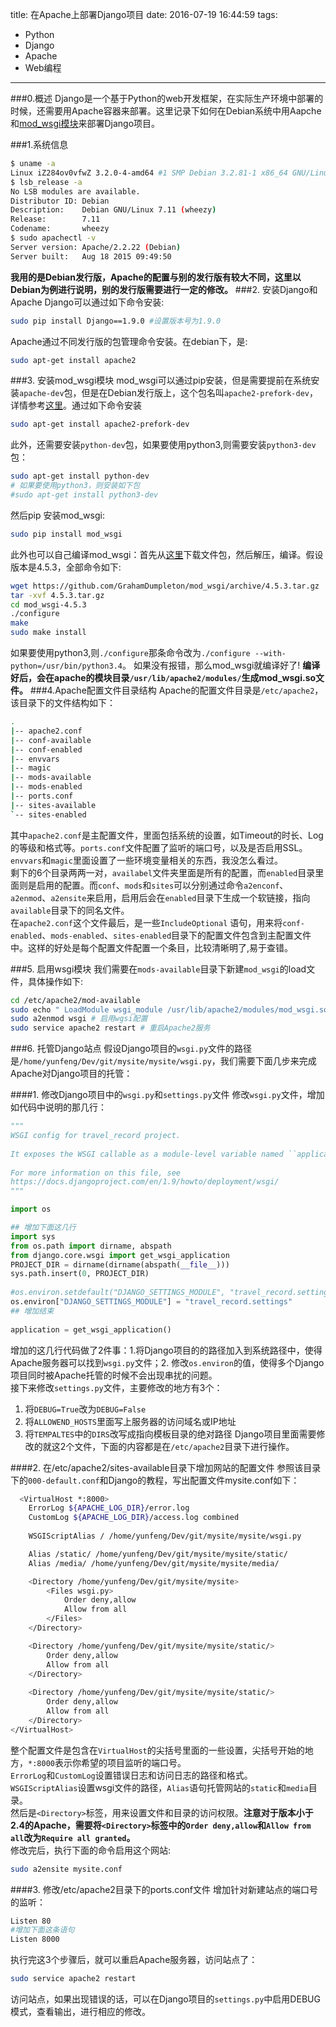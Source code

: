 title: 在Apache上部署Django项目
date: 2016-07-19 16:44:59
tags:
 - Python
 - Django
 - Apache
 - Web编程
---
###0.概述
Django是一个基于Python的web开发框架，在实际生产环境中部署的时候，还需要用Apache容器来部署。这里记录下如何在Debian系统中用Aapche和[mod_wsgi模块](https://pypi.python.org/pypi/mod_wsgi)来部署Django项目。
<!--more-->
###1.系统信息
```bash
$ uname -a  
Linux iZ284ov0vfwZ 3.2.0-4-amd64 #1 SMP Debian 3.2.81-1 x86_64 GNU/Linux  
$ lsb_release -a  
No LSB modules are available.  
Distributor ID: Debian  
Description:    Debian GNU/Linux 7.11 (wheezy) 
Release:        7.11  
Codename:       wheezy  
$ sudo apachectl -v  
Server version: Apache/2.2.22 (Debian)  
Server built:   Aug 18 2015 09:49:50  
```
**我用的是Debian发行版，Apache的配置与别的发行版有较大不同，这里以Debian为例进行说明，别的发行版需要进行一定的修改。**
###2. 安装Django和Apache
Django可以通过如下命令安装:
```bash
sudo pip install Django==1.9.0 #设置版本号为1.9.0
 ```
 Apache通过不同发行版的包管理命令安装。在debian下，是:
 ```bash
 sudo apt-get install apache2
 ```
###3. 安装mod_wsgi模块
mod_wsgi可以通过pip安装，但是需要提前在系统安装`apache-dev`包，但是在Debian发行版上，这个包名叫`apache2-prefork-dev`，详情参考[这里](http://stackoverflow.com/a/16869017/2932001)。通过如下命令安装
```bash 
sudo apt-get install apache2-prefork-dev
```
此外，还需要安装`python-dev`包，如果要使用python3,则需要安装`python3-dev`包：
```bash
sudo apt-get install python-dev
# 如果要使用python3，则安装如下包
#sudo apt-get install python3-dev
```
然后pip 安装mod_wsgi:
```bash
sudo pip install mod_wsgi
```
此外也可以自己编译mod_wsgi：首先从[这里](https://github.com/GrahamDumpleton/mod_wsgi/releases)下载文件包，然后解压，编译。假设版本是4.5.3，全部命令如下:
```bash
wget https://github.com/GrahamDumpleton/mod_wsgi/archive/4.5.3.tar.gz  
tar -xvf 4.5.3.tar.gz  
cd mod_wsgi-4.5.3  
./configure  
make  
sudo make install  
```
如果要使用python3,则`./configure`那条命令改为`./configure --with-python=/usr/bin/python3.4`。
如果没有报错，那么mod_wsgi就编译好了!
**编译好后，会在apache的模块目录`/usr/lib/apache2/modules/`生成mod_wsgi.so文件。**
###4.Apache配置文件目录结构
Apache的配置文件目录是`/etc/apache2`，该目录下的文件结构如下：
```bash
.
|-- apache2.conf
|-- conf-available
|-- conf-enabled
|-- envvars
|-- magic
|-- mods-available
|-- mods-enabled
|-- ports.conf
|-- sites-available
`-- sites-enabled

```
其中`apache2.conf`是主配置文件，里面包括系统的设置，如Timeout的时长、Log的等级和格式等。`ports.conf`文件配置了监听的端口号，以及是否启用SSL。`envvars`和`magic`里面设置了一些环境变量相关的东西，我没怎么看过。  
剩下的6个目录两两一对，`availabel`文件夹里面是所有的配置，而`enabled`目录里面则是启用的配置。而`conf`、`mods`和`sites`可以分别通过命令`a2enconf`、`a2enmod`、`a2ensite`来启用，启用后会在`enabled`目录下生成一个软链接，指向`available`目录下的同名文件。  
在`apache2.conf`这个文件最后，是一些`IncludeOptional` 语句，用来将`conf-enabled`、`mods-enabled`、`sites-enabled`目录下的配置文件包含到主配置文件中。这样的好处是每个配置文件配置一个条目，比较清晰明了,易于查错。    

###5. 启用wsgi模块
我们需要在`mods-available`目录下新建`mod_wsgi`的load文件，具体操作如下:
```bash
cd /etc/apache2/mod-available  
sudo echo " LoadModule wsgi_module /usr/lib/apache2/modules/mod_wsgi.so" >> wsgi.load  
sudo a2enmod wsgi # 启用wgsi配置
sudo service apache2 restart # 重启Apache2服务
```

###6. 托管Django站点
假设Django项目的`wsgi.py`文件的路径是`/home/yunfeng/Dev/git/mysite/mysite/wsgi.py`，我们需要下面几步来完成Apache对Django项目的托管：

####1. 修改Django项目中的`wsgi.py`和`settings.py`文件
修改`wsgi.py`文件，增加如代码中说明的那几行：
```py
"""                                                                                                                                                           
WSGI config for travel_record project.                                                                                                                        
                                                                                                                                                              
It exposes the WSGI callable as a module-level variable named ``application``.                                                                                
                                                                                                                                                              
For more information on this file, see                                                                                                                        
https://docs.djangoproject.com/en/1.9/howto/deployment/wsgi/                                                                                                  
"""                                                                                                                                                           

import os                                                                                                                                                     

## 增加下面这几行
import sys                                                                                                                                                    
from os.path import dirname, abspath                                                                                                                    
from django.core.wsgi import get_wsgi_application                                                                                                             
PROJECT_DIR = dirname(dirname(abspath(__file__)))                                                                                                             
sys.path.insert(0, PROJECT_DIR)                                                                                                                               
                                                                                                                                                              
#os.environ.setdefault("DJANGO_SETTINGS_MODULE", "travel_record.settings")                                                                                    
os.environ["DJANGO_SETTINGS_MODULE"] = "travel_record.settings"                                                                                               
## 增加结束
                                                                                                                                                              
application = get_wsgi_application()       
```
增加的这几行代码做了2件事：1.将Django项目的的路径加入到系统路径中，使得Apache服务器可以找到`wsgi.py`文件；2. 修改`os.environ`的值，使得多个Django项目同时被Apache托管的时候不会出现串扰的问题。    
接下来修改`settings.py`文件，主要修改的地方有3个：
 1. 将`DEBUG=True`改为`DEBUG=False`
 2. 将`ALLOWEND_HOSTS`里面写上服务器的访问域名或IP地址
 3. 将`TEMPALTES`中的`DIRS`改写成指向模板目录的绝对路径
Django项目里面需要修改的就这2个文件，下面的内容都是在`/etc/apache2`目录下进行操作。  

####2. 在/etc/apache2/sites-available目录下增加网站的配置文件
参照该目录下的`000-default.conf`和Django的教程，写出配置文件mysite.conf如下：
```bash
  <VirtualHost *:8000>                                                                                                                                         
    ErrorLog ${APACHE_LOG_DIR}/error.log                                                                                                                      
    CustomLog ${APACHE_LOG_DIR}/access.log combined                                                                                                           
                                                                                                                                                              
    WSGIScriptAlias / /home/yunfeng/Dev/git/mysite/mysite/wsgi.py                                                                               

    Alias /static/ /home/yunfeng/Dev/git/mysite/mysite/static/                                                                                  
    Alias /media/ /home/yunfeng/Dev/git/mysite/mysite/media/                                                                                  

    <Directory /home/yunfeng/Dev/git/mysite/mysite>                                                                                             
        <Files wsgi.py>                                                                                                                                       
    		Order deny,allow  
    		Allow from all  
        </Files>                                                                                                                                              
    </Directory>                                                                                                                                              

    <Directory /home/yunfeng/Dev/git/mysite/mysite/static/>                                                                                     
    	Order deny,allow  
    	Allow from all  
    </Directory>                                                                                                                                              
	
    <Directory /home/yunfeng/Dev/git/mysite/mysite/static/>                                                                                     
    	Order deny,allow  
    	Allow from all  
    </Directory>                                                                                                                                              
</VirtualHost>       
```
整个配置文件是包含在`VirtualHost`的尖括号里面的一些设置，尖括号开始的地方，`*:8000`表示你希望的项目监听的端口号。  
`ErrorLog`和`CustomLog`设置错误日志和访问日志的路径和格式。  
`WSGIScriptAlias`设置wsgi文件的路径，`Alias`语句托管网站的`static`和`media`目录。  
然后是`<Directory>`标签，用来设置文件和目录的访问权限。**注意对于版本小于2.4的Apache，需要将`<Directory>`标签中的`Order deny,allow`和`Allow from all`改为`Require all granted`。**   
修改完后，执行下面的命令启用这个网站:
```bash
sudo a2ensite mysite.conf
```

####3. 修改/etc/apache2目录下的ports.conf文件
增加针对新建站点的端口号的监听：
```bash
Listen 80
#增加下面这条语句
Listen 8000
```

执行完这3个步骤后，就可以重启Apache服务器，访问站点了：
```bash
sudo service apache2 restart
```
访问站点，如果出现错误的话，可以在Django项目的`settings.py`中启用DEBUG模式，查看输出，进行相应的修改。
